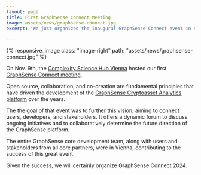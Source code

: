 ```yaml
---
layout: page
title: First GraphSense Connect Meeting
image: assets/news/graphsense-connect.jpg
excerpt: "We just organized the inaugural GraphSense Connect event in Vienna to shape the future development of the leading open source Cryptoasset Analytics software."

---
```

{% responsive_image class: "image-right" path: "assets/news/graphsense-connect.jpg" %}

On Nov. 9th, the [Complexity Science Hub Vienna](https://csh.ac.at) hosted our first [GraphSense Connect meeting](https://www.ikna.io/events/gsconnect2023.html).

Open source, collaboration, and co-creation are fundamental principles that have driven the development of the [GraphSense Cryptoasset Analytics platform](https://graphsense.org) over the years.

The the goal of that event was to further this vision, aiming to connect users, developers, and stakeholders. It offers a dynamic forum to discuss ongoing initiatives and to collaboratively determine the future direction of the GraphSense platform.

The entire GraphSense core development team, along with users and stakeholders from all core partners, were in Vienna, contributing to the success of this great event.

Given the success, we will certainly organize GraphSense Connect 2024.